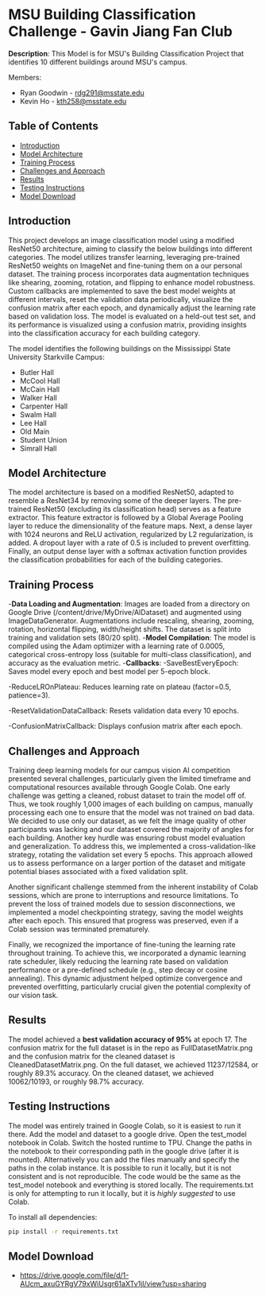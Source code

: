 # MSU Building Classification Challenge - Gavin Jiang Fan Club

**Description**: This Model is for MSU's Building Classification Project that identifies 10 different buildings around MSU's campus.

Members:
- Ryan Goodwin - rdg291@msstate.edu
- Kevin Ho - kth258@msstate.edu


## Table of Contents

- [Introduction](#introduction)
- [Model Architecture](#model-architecture)
- [Training Process](#training-process)
- [Challenges and Approach](#challenges-and-approach)
- [Results](#results)
- [Testing Instructions](#testing-instructions)
- [Model Download](#model-download)

## Introduction

This project develops an image classification model using a modified ResNet50 architecture, aiming to classify the below buildings into different categories. The model utilizes transfer learning, leveraging pre-trained ResNet50 weights on ImageNet and fine-tuning them on a our personal dataset. The training process incorporates data augmentation techniques like shearing, zooming, rotation, and flipping to enhance model robustness. Custom callbacks are implemented to save the best model weights at different intervals, reset the validation data periodically, visualize the confusion matrix after each epoch, and dynamically adjust the learning rate based on validation loss. The model is evaluated on a held-out test set, and its performance is visualized using a confusion matrix, providing insights into the classification accuracy for each building category.

The model identifies the following buildings on the Mississippi State University Starkville Campus:
- Butler Hall
- McCool Hall
- McCain Hall
- Walker Hall
- Carpenter Hall
- Swalm Hall
- Lee Hall
- Old Main
- Student Union
- Simrall Hall

## Model Architecture

The model architecture is based on a modified ResNet50, adapted to resemble a ResNet34 by removing some of the deeper layers. The pre-trained ResNet50 (excluding its classification head) serves as a feature extractor. This feature extractor is followed by a Global Average Pooling layer to reduce the dimensionality of the feature maps. Next, a dense layer with 1024 neurons and ReLU activation, regularized by L2 regularization, is added. A dropout layer with a rate of 0.5 is included to prevent overfitting. Finally, an output dense layer with a softmax activation function provides the classification probabilities for each of the building categories. 

## Training Process
-**Data Loading and Augmentation**: Images are loaded from a directory on Google Drive (/content/drive/MyDrive/AIDataset) and augmented using ImageDataGenerator. Augmentations include rescaling, shearing, zooming, rotation, horizontal flipping, width/height shifts. The dataset is split into training and validation sets (80/20 split).
-**Model Compilation**: The model is compiled using the Adam optimizer with a learning rate of 0.0005, categorical cross-entropy loss (suitable for multi-class classification), and accuracy as the evaluation metric.
-**Callbacks**:
  -SaveBestEveryEpoch: Saves model every epoch and best model per 5-epoch block.

  -ReduceLROnPlateau: Reduces learning rate on plateau (factor=0.5, patience=3).

  -ResetValidationDataCallback: Resets validation data every 10 epochs.

  -ConfusionMatrixCallback: Displays confusion matrix after each epoch.

## Challenges and Approach

Training deep learning models for our campus vision AI competition presented several challenges, particularly given the limited timeframe and computational resources available through Google Colab. One early challenge was getting a cleaned, robust dataset to train the model off of. Thus, we took roughly 1,000 images of each building on campus, manually processing each one to ensure that the model was not trained on bad data. We decided to use only our dataset, as we felt the image quality of other participants was lacking and our dataset covered the majority of angles for each building. Another key hurdle was ensuring robust model evaluation and generalization. To address this, we implemented a cross-validation-like strategy, rotating the validation set every 5 epochs. This approach allowed us to assess performance on a larger portion of the dataset and mitigate potential biases associated with a fixed validation split.

Another significant challenge stemmed from the inherent instability of Colab sessions, which are prone to interruptions and resource limitations. To prevent the loss of trained models due to session disconnections, we implemented a model checkpointing strategy, saving the model weights after each epoch. This ensured that progress was preserved, even if a Colab session was terminated prematurely.

Finally, we recognized the importance of fine-tuning the learning rate throughout training. To achieve this, we incorporated a dynamic learning rate scheduler, likely reducing the learning rate based on validation performance or a pre-defined schedule (e.g., step decay or cosine annealing). This dynamic adjustment helped optimize convergence and prevented overfitting, particularly crucial given the potential complexity of our vision task.

## Results

The model achieved a **best validation accuracy of 95%** at epoch 17. The confusion matrix for the full dataset is in the repo as FullDatasetMatrix.png and the confusion matrix for the cleaned dataset is CleanedDatasetMatrix.png. On the full dataset, we achieved 11237/12584, or roughly 89.3% accuracy. On the cleaned dataset, we achieved 10062/10193, or roughly 98.7% accuracy.

## Testing Instructions

The model was entirely trained in Google Colab, so it is easiest to run it there. Add the model and dataset to a google drive. Open the test_model notebook in Colab. Switch the hosted runtime to TPU. Change the paths in the notebook to their corresponding path in the google drive (after it is mounted). Alternatively you can add the files manually and specify the paths in the colab instance. It is possible to run it locally, but it is not consistent and is not reproducible. The code would be the same as the test_model notebook and everything is stored locally. The requirements.txt is only for attempting to run it locally, but it is *highly suggested* to use Colab.

To install all dependencies:
```bash
pip install -r requirements.txt
```


## Model Download
- https://drive.google.com/file/d/1-AUcm_axuGYRgV79xWiUsgr61aXTv1jl/view?usp=sharing


